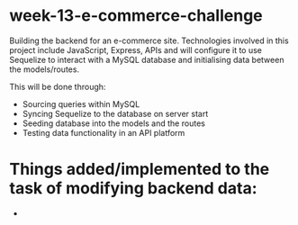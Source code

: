 # week-13-e-commerce-challenge

Building the backend for an e-commerce site. Technologies involved in this project include JavaScript, Express, APIs and will configure it to use Sequelize to interact with a MySQL database and initialising data between the models/routes.

This will be done through:
- Sourcing queries within MySQL
- Syncing Sequelize to the database on server start
- Seeding database into the models and the routes
- Testing data functionality in an API platform

# Things added/implemented to the task of modifying backend data:

- 